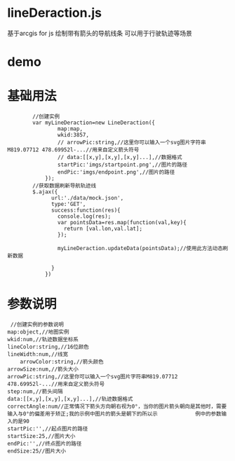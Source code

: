 # lineDeraction.js
基于arcgis for js 绘制带有箭头的导航线条 可以用于行驶轨迹等场景
# demo

# 基础用法
            //创建实例
            var myLineDeraction=new LineDeraction({
		            map:map,
		            wkid:3857,
		            // arrowPic:string,//这里你可以输入一个svg图片字符串M819.07712 478.69952l-...//用来自定义箭头符号
		            // data:[[x,y],[x,y],[x,y]...],//数据格式
		            startPic:'imgs/startpoint.png',//图片的路径
		            endPic:'imgs/endpoint.png',//图片的路径
		        });
            //获取数据刷新导航轨迹线
            $.ajax({
		          url:'./data/mock.json',
		          type:'GET',
		          success:function(res){
		            console.log(res);
		            var pointsData=res.map(function(val,key){
		              return [val.lon,val.lat];
		            });

		            myLineDeraction.updateData(pointsData);//使用此方法动态刷新数据

		          }
		        })
# 参数说明
	 //创建实例的参数说明
	map:object,//地图实例
	wkid:num,//轨迹数据坐标系
	lineColor:string,//16位颜色
	lineWidth:num,//线宽
        arrowColor:string,//箭头颜色
  	arrowSize:num,//箭头大小
  	arrowPic:string,//这里你可以输入一个svg图片字符串M819.07712 478.69952l-...//用来自定义箭头符号
  	step:num,//箭头间隔
	data:[[x,y],[x,y],[x,y]...],//轨迹数据格式
  	correctAngle:num//正常情况下箭头方向朝右视为0°，当你的图片箭头朝向是其他时，需要输入与0°的偏差用于矫正;我的示例中图片的箭头是朝下的所以示			例中的参数输入的是90
  	startPic:'',//起点图片的路径
  	startSize:25,//图片大小
  	endPic:'',//终点图片的路径
  	endSize:25//图片大小
